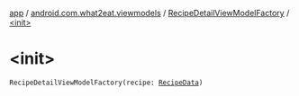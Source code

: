 [app](../../index.md) / [android.com.what2eat.viewmodels](../index.md) / [RecipeDetailViewModelFactory](index.md) / [&lt;init&gt;](./-init-.md)

# &lt;init&gt;

`RecipeDetailViewModelFactory(recipe: `[`RecipeData`](../../android.com.what2eat.network/-recipe-data/index.md)`)`